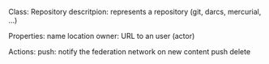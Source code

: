 Class: Repository
    descritpion: represents a repository (git, darcs, mercurial, ...)

Properties:
    name
    location
    owner: URL to an user (actor)

Actions:
    push: notify the federation network on new content push
    delete